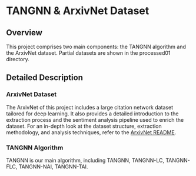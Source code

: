 # TANGNN & ArxivNet Dataset

## Overview
This project comprises two main components: the TANGNN algorithm and the ArxivNet dataset. 
Partial datasets are shown in the processed01 directory.

## Detailed Description
### ArxivNet Dataset
The ArxivNet of this project includes a large citation network dataset tailored for deep learning. It also provides a detailed introduction to the extraction process and the sentiment analysis pipeline used to enrich the dataset. For an in-depth look at the dataset structure, extraction methodology, and analysis techniques, refer to the [ArxivNet README](./ArxivNet/README.md).

### TANGNN Algorithm
TANGNN is our main algorithm, including TANGNN, TANGNN-LC, TANGNN-FLC, TANGNN-NAI, TANGNN-TAI.
